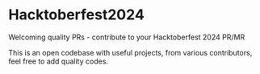 # Hacktoberfest2024
Welcoming quality PRs - contribute to your Hacktoberfest 2024 PR/MR


This is an open codebase with useful projects, from various contributors, feel free to add quality codes.
